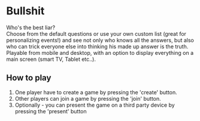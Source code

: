 # Bullshit
Who's the best liar?
<br>Choose from the default questions or use your own custom list (great for personalizing events!) and see not only who knows all the answers, but also who can trick everyone else into thinking his made up answer is the truth. <br>Playable from mobile and desktop, with an option to display everything on a main screen (smart TV, Tablet etc..).

## How to play
1. One player have to create a game by pressing the 'create' button.
2. Other players can join a game by pressing the 'join' button.
3. Optionally - you can present the game on a third party device by pressing the 'present' button
